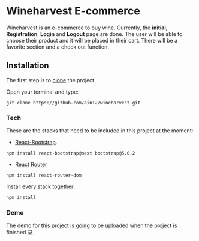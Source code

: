 # Wineharvest E-commerce
Wineharvest is an e-commerce to buy wine. Currently, the **initial**, **Registration**, **Login** and **Logout** page are done. The user will be able to choose their product and it will be placed in their cart. There will be a favorite section and a check out function. 

## Installation
The first step is to [clone](https://github.com/ain12/wineharvest.git) the project.

Open your terminal and type:

```
git clone https://github.com/ain12/wineharvest.git
```

### Tech
These are the stacks that need to be included in this project at the moment:

* [React-Bootstrap](https://react-bootstrap.github.io/).

```
npm install react-bootstrap@next bootstrap@5.0.2
```

* [React Router](https://reactrouter.com/web/guides/quick-start) 
```
npm install react-router-dom
```

Install every stack together:
```
npm install
```
### Demo
The demo for this project is going to be uploaded when the project is finished :computer:
